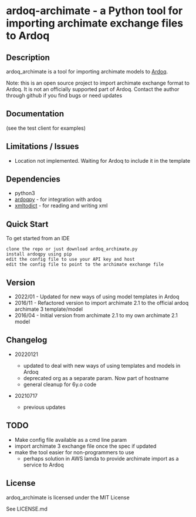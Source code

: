 # ardoq-archimate - a Python tool for importing archimate exchange files to Ardoq

## Description

ardoq_archimate is a tool for importing archimate models to [Ardoq](https://ardoq.com).

Note: this is an open source project to import archimate exchange format to Ardoq. 
It is not an officially supported part of Ardoq.
Contact the author through github if you find bugs or need updates

## Documentation
(see the test client for examples)


## Limitations / Issues
- Location not implemented. Waiting for Ardoq to include it in the template

## Dependencies

- python3
- [ardoqpy](https://github.com/jbaragry/ardoq-python-client) - for integration with ardoq
- [xmltodict](https://github.com/martinblech/xmltodict) - for reading and writing xml

## Quick Start
To get started from an IDE

    clone the repo or just download ardoq_archimate.py
    install ardoqpy using pip
    edit the config file to use your API key and host
    edit the config file to point to the archimate exchange file

## Version

- 2022/01 - Updated for new ways of using model templates in Ardoq
- 2016/11 - Refactored version to import archimate 2.1 to the official ardoq archimate 3 template/model
- 2016/04 - Initial version from archimate 2.1 to my own archimate 2.1 model

## Changelog
- 20220121
  - updated to deal with new ways of using templates and models in Ardoq
  - deprecated org as a separate param. Now part of hostname
  - general cleanup for 6y.o code

- 20210717
  - previous updates


## TODO
- Make config file available as a cmd line param
- import archimate 3 exchange file once the spec if updated
- make the tool easier for non-programmers to use
    - perhaps solution in AWS lamda to provide archimate import as a service to Ardoq

## License
ardoq_archimate is licensed under the MIT License

See LICENSE.md
